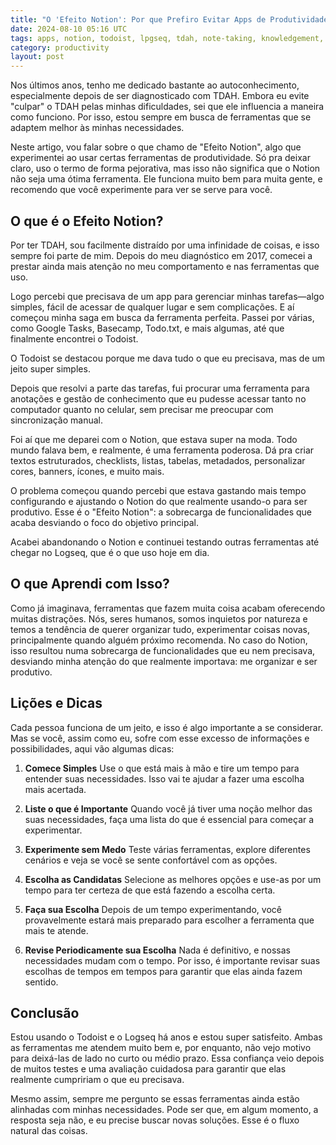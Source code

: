 ```yaml
---
title: "O 'Efeito Notion': Por que Prefiro Evitar Apps de Produtividade Superpoderosos"
date: 2024-08-10 05:16 UTC
tags: apps, notion, todoist, lpgseq, tdah, note-taking, knowledgement, productivity
category: productivity
layout: post
---
```



Nos últimos anos, tenho me dedicado bastante ao autoconhecimento, especialmente depois de ser diagnosticado com TDAH. Embora eu evite "culpar" o TDAH pelas minhas dificuldades, sei que ele influencia a maneira como funciono. Por isso, estou sempre em busca de ferramentas que se adaptem melhor às minhas necessidades.

Neste artigo, vou falar sobre o que chamo de "Efeito Notion", algo que experimentei ao usar certas ferramentas de produtividade. Só pra deixar claro, uso o termo de forma pejorativa, mas isso não significa que o Notion não seja uma ótima ferramenta. Ele funciona muito bem para muita gente, e recomendo que você experimente para ver se serve para você.

## O que é o Efeito Notion?

Por ter TDAH, sou facilmente distraído por uma infinidade de coisas, e isso sempre foi parte de mim. Depois do meu diagnóstico em 2017, comecei a prestar ainda mais atenção no meu comportamento e nas ferramentas que uso.

Logo percebi que precisava de um app para gerenciar minhas tarefas—algo simples, fácil de acessar de qualquer lugar e sem complicações. E aí começou minha saga em busca da ferramenta perfeita. Passei por várias, como Google Tasks, Basecamp, Todo.txt, e mais algumas, até que finalmente encontrei o Todoist.

O Todoist se destacou porque me dava tudo o que eu precisava, mas de um jeito super simples.

Depois que resolvi a parte das tarefas, fui procurar uma ferramenta para anotações e gestão de conhecimento que eu pudesse acessar tanto no computador quanto no celular, sem precisar me preocupar com sincronização manual.

Foi aí que me deparei com o Notion, que estava super na moda. Todo mundo falava bem, e realmente, é uma ferramenta poderosa. Dá pra criar textos estruturados, checklists, listas, tabelas, metadados, personalizar cores, banners, ícones, e muito mais.

O problema começou quando percebi que estava gastando mais tempo configurando e ajustando o Notion do que realmente usando-o para ser produtivo. Esse é o "Efeito Notion": a sobrecarga de funcionalidades que acaba desviando o foco do objetivo principal.

Acabei abandonando o Notion e continuei testando outras ferramentas até chegar no Logseq, que é o que uso hoje em dia.

## O que Aprendi com Isso?

Como já imaginava, ferramentas que fazem muita coisa acabam oferecendo muitas distrações. Nós, seres humanos, somos inquietos por natureza e temos a tendência de querer organizar tudo, experimentar coisas novas, principalmente quando alguém próximo recomenda. No caso do Notion, isso resultou numa sobrecarga de funcionalidades que eu nem precisava, desviando minha atenção do que realmente importava: me organizar e ser produtivo.

## Lições e Dicas

Cada pessoa funciona de um jeito, e isso é algo importante a se considerar. Mas se você, assim como eu, sofre com esse excesso de informações e possibilidades, aqui vão algumas dicas:

1. **Comece Simples**
   Use o que está mais à mão e tire um tempo para entender suas necessidades. Isso vai te ajudar a fazer uma escolha mais acertada.

2. **Liste o que é Importante**
   Quando você já tiver uma noção melhor das suas necessidades, faça uma lista do que é essencial para começar a experimentar.

3. **Experimente sem Medo**
   Teste várias ferramentas, explore diferentes cenários e veja se você se sente confortável com as opções.

4. **Escolha as Candidatas**
   Selecione as melhores opções e use-as por um tempo para ter certeza de que está fazendo a escolha certa.

5. **Faça sua Escolha**
   Depois de um tempo experimentando, você provavelmente estará mais preparado para escolher a ferramenta que mais te atende.

6. **Revise Periodicamente sua Escolha**
   Nada é definitivo, e nossas necessidades mudam com o tempo. Por isso, é importante revisar suas escolhas de tempos em tempos para garantir que elas ainda fazem sentido.

## Conclusão

Estou usando o Todoist e o Logseq há anos e estou super satisfeito. Ambas as ferramentas me atendem muito bem e, por enquanto, não vejo motivo para deixá-las de lado no curto ou médio prazo. Essa confiança veio depois de muitos testes e uma avaliação cuidadosa para garantir que elas realmente cumpririam o que eu precisava.

Mesmo assim, sempre me pergunto se essas ferramentas ainda estão alinhadas com minhas necessidades. Pode ser que, em algum momento, a resposta seja não, e eu precise buscar novas soluções. Esse é o fluxo natural das coisas.

